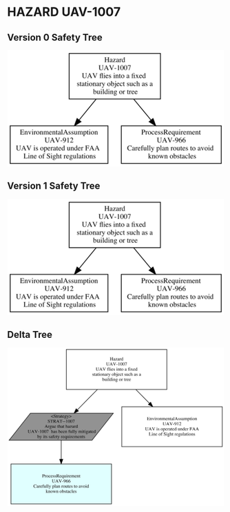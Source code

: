 # HAZARD UAV-1007

## Version 0 Safety Tree 
![SAFA Approach](/V0_Tree_images/UAV-1007_SafetyTree.png)

## Version 1 Safety Tree 
![SAFA Approach](/V1_Tree_images/UAV-1007_safetyTree.png)

## Delta Tree
![SAFA Approach](/DeltaTree_png/UAV-1007_Delta_SafetyTree.png)
